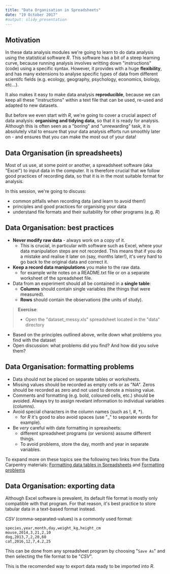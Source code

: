 ```yaml
---
title: "Data Organisation in Spreadsheets"
date: "19 October 2017"
#output: slidy_presentation
---
```


## Motivation

In these data analysis modules we're going to learn to do data analysis using 
the statistical software _R_. 
This software has a bit of a steep learning curve, because running analysis 
involves writting down "instructions" (code) using a specific syntax. 
However, it provides with a huge **flexibility**, and has many extensions to analyse 
specific types of data from different scientifc fields (e.g. ecology, 
geography, psychology, economics, biology, etc...).

It also makes it easy to make data analysis **reproducible**,
because we can keep all these "instructions" within a text file that can be 
used, re-used and adapted to new datasets.

But before we even start with _R_, we're going to cover a crucial aspect of data 
analysis: **organising and tidying data**, so that it is ready for analysis. 
Although this is often seen as a "boring" and "unrewarding" task, it is absolutely 
vital to ensure that your data analysis efforts run smoothly later on - and 
ensures that you can make the most out of your data!


## Data Organisation (in spreadsheets)

Most of us use, at some point or another, a spreadsheet software (aka "Excel") 
to input data in the computer. It is therefore crucial that we follow good 
practices of recording data, so that it is in the most suitable format for 
analysis.

In this session, we're going to discuss:

- common pitfalls when recording data (and learn to avoid them!)
- principles and good practices for organising your data
- understand file formats and their suitability for other programs (e.g. _R_)


## Data Organisation: best practices

- **Never modify raw data** - always work on a copy of it. 
    - This is crucial, in particular with software such as Excel, where your data 
    manipulation steps are not recorded. This means that if you do a mistake and 
    realise it later on (say, months later!), it's very hard to go back to the 
    original data and correct it.
- **Keep a record data manipulations** you make to the raw data.
    - for example write notes on a README.txt file or on a separate worksheet of 
    the spreadsheet file.
- Data from an experiment should all be contained in a **single table**:
    - **Columns** should contain single variables (the things that were measured).
    - **Rows** should contain the observations (the units of study).


> **Exercise**: 
>
> - Open the "dataset_messy.xls" spreadsheet located in the "data" directory
- Based on the principles outlined above, write down what problems you find with 
the dataset
- Open discussion: what problems did you find? And how did you solve them?


## Data Organisation: formatting problems

- Data should not be placed on separate tables or worksheets.
- Missing values should be recorded as empty cells or as "NA". Zeros should 
be recorded as zero and not used to denote a missing value. 
- Comments and formatting (e.g. bold, coloured cells, etc.) should be avoided. 
Always try to assign revelant information to individual variables (columns).
- Avoid special characters  in the column names (such as !, #, *).
    - for _R_ it's good to also avoid spaces (use "_" to separate words for example).
- Be *very* careful with date formatting in spreasheets:
    - different spreadsheet programs (or versions) assume different things.
    - To avoid problems, store the day, month and year in separate variables. 

To expand more on these topics see the following two links from the Data Carpentry
materials: 
[Formatting data tables in Spreadsheets](http://www.datacarpentry.org/spreadsheet-ecology-lesson/01-format-data/) 
and 
[Formatting problems](http://www.datacarpentry.org/spreadsheet-ecology-lesson/02-common-mistakes/)


## Data Organisation: exporting data

Although Excel software is prevalent, its default file format is mostly only 
compatible with that program. For that reason, it's best practice to store 
tabular data in a text-based format instead. 

_CSV_ (comma-separated-values) is a commonly used format:

```
species,year,month,day,weight_kg,height_cm
mouse,2014,3,21,2,10
dog,2013,7,2,20,60
cat,2016,12,7,4.2,25
```

This can be done from any spreadsheet program by choosing "`Save As`" and then 
selecting the file format to be "_CSV_".

This is the recomended way to export data ready to be imported into _R_.


